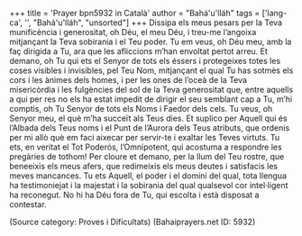 +++
title = 'Prayer bpn5932 in Català'
author = "Bahá'u'lláh"
tags = ['lang-ca', '', "Bahá'u'lláh", "unsorted"]
+++
Dissipa els meus pesars per la Teva munificència i generositat, oh Déu, el meu Déu, i treu-me l’angoixa mitjançant la Teva sobirania i el Teu poder. Tu em veus, oh Déu meu, amb la faç dirigida a Tu, ara que les afliccions m’han envoltat pertot arreu. Et demano, oh Tu qui ets el Senyor de tots els éssers i protegeixes totes les coses visibles i invisibles, pel Teu Nom, mitjançant el qual Tu has sotmès els cors i les ànimes dels homes, i per les ones de l’oceà de la Teva misericòrdia i les fulgències del sol de la Teva generositat que, entre aquells a qui per res no els ha estat impedit de dirigir el seu semblant cap a Tu, m’hi comptis, oh Tu Senyor de tots els Noms i Faedor dels cels.
Tu veus, oh Senyor meu, el què m’ha succeït als Teus dies. Et suplico per Aquell qui és l’Albada dels Teus noms i el Punt de l’Aurora dels Teus atributs, que ordenis per mi allò què em faci aixecar per servir-te i exaltar les Teves virtuts. Tu ets, en veritat el Tot Poderós, l’Omnipotent, qui acostuma a respondre les pregàries de tothom!
Per cloure et demano, per la llum del Teu rostre, que beneeixis els meus afers, que redimeixis els meus deutes i satisfacis les meves mancances. Tu ets Aquell, el poder i el domini del qual, tota llengua ha testimoniejat i la majestat i la sobirania del qual qualsevol cor intel·ligent ha reconegut. No hi ha Déu fora de Tu, qui escolta i està disposat a contestar.

(Source category: Proves i Dificultats)
(Bahaiprayers.net ID: 5932)

